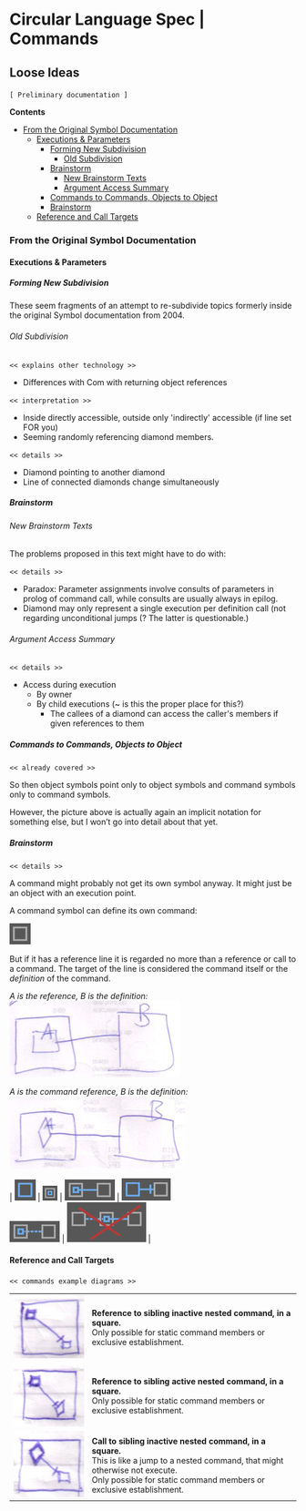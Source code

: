 ﻿Circular Language Spec | Commands
=================================

Loose Ideas
-----------

`[ Preliminary documentation ]`

__Contents__

- [From the Original Symbol Documentation](#from-the-original-symbol-documentation)
    - [Executions & Parameters](#executions--parameters)
        - [Forming New Subdivision](#forming-new-subdivision)
            - [Old Subdivision](#old-subdivision)
        - [Brainstorm](#brainstorm)
            - [New Brainstorm Texts](#new-brainstorm-texts)
            - [Argument Access Summary](#argument-access-summary)
        - [Commands to Commands, Objects to Object](#commands-to-commands-objects-to-object)
        - [Brainstorm](#brainstorm-1)
    - [Reference and Call Targets](#reference-and-call-targets)

### From the Original Symbol Documentation

#### Executions & Parameters

##### Forming New Subdivision

These seem fragments of an attempt to re-subdivide topics formerly inside the original Symbol documentation from 2004.

###### Old Subdivision

`<< explains other technology >>`

- Differences with Com with returning object references

`<< interpretation >>`

- Inside directly accessible, outside only 'indirectly' accessible (if line set FOR you)
- Seeming randomly referencing diamond members. 

`<< details >>`

- Diamond pointing to another diamond
- Line of connected diamonds change simultaneously

##### Brainstorm

###### New Brainstorm Texts

The problems proposed in this text might have to do with:

`<< details >>`

- Paradox: Parameter assignments involve consults of parameters in prolog of command call, while consults are usually always in epilog.
- Diamond may only represent a single execution per definition call (not regarding unconditional jumps (? The latter is questionable.)

###### Argument Access Summary

`<< details >>`

- Access during execution
    - By owner
    - By child executions (~ is this the proper place for this?)
        - The callees of a diamond can access the caller's members if given references to them

##### Commands to Commands, Objects to Object

`<< already covered >>`

So then object symbols point only to object symbols and command symbols only to command symbols.

However, the picture above is actually again an implicit notation for something else, but I won’t go into detail about that yet.

##### Brainstorm

`<< details >>`

A command might probably not get its own symbol anyway. It might just be an object with an execution point.

A command symbol can define its own command:

![](images/7.%20Commands%20Ideas.064.png)

But if it has a reference line it is regarded no more than a reference or call to a command. The target of the line is considered the command itself or the *definition* of the command.

*A is the reference, B is the definition:*  
![](images/7.%20Commands%20Ideas.065.jpeg)

*A is the command reference, B is the definition:*  
![](images/7.%20Commands%20Ideas.066.jpeg)

| ![](images/7.%20Commands%20Ideas.067.png) | ![](images/Symbol%20Language%20(2004).409b.png) | ![](images/7.%20Commands%20Ideas.068.png) | ![](images/7.%20Commands%20Ideas.069.png) <br> ![](images/7.%20Commands%20Ideas.070.png) | ![](images/7.%20Commands%20Ideas.071.png) |

#### Reference and Call Targets

`<< commands example diagrams >>`

|     |    |
|-----|----|
| ![](images/7.%20Commands%20Ideas.077.jpeg) | __Reference to sibling inactive nested command, in a square.__ <br> Only possible for static command members or exclusive establishment. | 
| ![](images/7.%20Commands%20Ideas.078.jpeg) | __Reference to sibling active nested command, in a square.__ <br> Only possible for static command members or exclusive establishment. | 
| ![](images/7.%20Commands%20Ideas.079.jpeg) | __Call to sibling inactive nested command, in a square.__ <br> This is like a jump to a nested command, that might otherwise not execute. <br> Only possible for static command members or exclusive establishment. |
